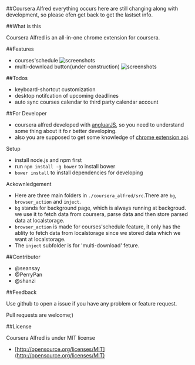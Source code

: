 ##Coursera Alfred 
everything occurs here are still changing along with development, so please ofen get back to get the lastset info.

##What is this

Coursera Alfred is an all-in-one chrome extension for coursera.

##Features

* courses'schedule
![screenshots](http://f.cl.ly/items/0Z26461429290V223P1N/deadlines.png)
* multi-download button(under construction)
![screenshots](http://f.cl.ly/items/0u2537413h3q1i2k3b2S/download_button.png)

##Todos

* keyboard-shortcut customization
* desktop notifcation of upcoming deadlines
* auto sync courses calendar to third party calendar account

##For Developer

* coursera alfred developed with [angluarJS](http://angularjs.org/), so you need to understand some thing about it fo r better developing.
* also you are supposed to get some knowledge of [chrome extension api](http://developer.chrome.com/extensions/).

Setup

* install node.js and npm first
* run `npm install -g bower` to install bower
* `bower install` to install dependencies for developing

Ackownledgement

* Here are three main folders in `./coursera_alfred/src`.There are `bg`, `browser_action` and `inject`.
* `bg` stands for background page, which is always running at backgroud. we use it to fetch data from coursera, parse data and then store parsed data at localstorage.
* `browser_action` is made for courses'schedule feature, it only has the ablity to fetch data from localstorage since we stored data which we want at localstorage.
* The `inject` subfolder is for 'multi-download' feture. 

##Contributor

* @seansay
* @PerryPan
* @shanzi

##Feedback

Use github to open a issue if you have any problem or feature request.

Pull requests are welcome;)

##License

Coursera Alfred is under MIT license

* [http://opensource.org/licenses/MIT](http://opensource.org/licenses/MIT)
